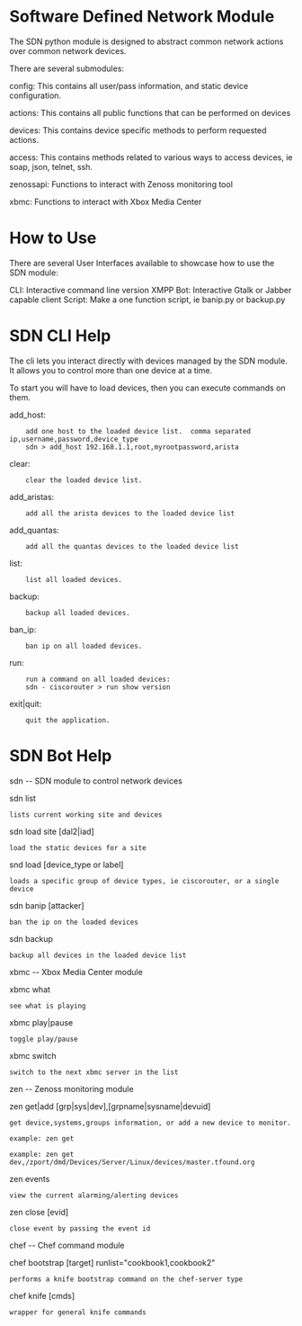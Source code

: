 Software Defined Network Module
===============================

The SDN python module is designed to abstract common network actions over common network devices.

There are several submodules:

config:
    This contains all user/pass information, and static device configuration.

actions:
    This contains all public functions that can be performed on devices

devices:
    This contains device specific methods to perform requested actions.

access:
    This contains methods related to various ways to access devices, ie soap, json, telnet, ssh.

zenossapi:
    Functions to interact with Zenoss monitoring tool

xbmc:
    Functions to interact with Xbox Media Center


How to Use
===========

There are several User Interfaces available to showcase how to use the SDN module:

CLI:
    Interactive command line version
XMPP Bot:
    Interactive Gtalk or Jabber capable client
Script:
    Make a one function script, ie banip.py or backup.py


SDN CLI Help
=============

The cli lets you interact directly with devices managed by the SDN module. It allows you to control more than one device at a time.

To start you will have to load devices, then you can execute commands on them.

add_host:

        add one host to the loaded device list.  comma separated ip,username,password,device_type
        sdn > add_host 192.168.1.1,root,myrootpassword,arista

clear:
        
        clear the loaded device list.

add_aristas:
    
        add all the arista devices to the loaded device list

add_quantas:
    
        add all the quantas devices to the loaded device list

list:

        list all loaded devices.

backup:

        backup all loaded devices.

ban_ip:
        
        ban ip on all loaded devices.

run:

        run a command on all loaded devices:
        sdn - ciscorouter > run show version

exit|quit:

        quit the application.

SDN Bot Help
=============

sdn -- SDN module to control network devices

sdn list

    lists current working site and devices

sdn load site [dal2|iad]

    load the static devices for a site

snd load [device_type or label]

    loads a specific group of device types, ie ciscorouter, or a single device

sdn banip [attacker]

    ban the ip on the loaded devices

sdn backup

    backup all devices in the loaded device list


xbmc -- Xbox Media Center module

xbmc what

    see what is playing

xbmc play|pause

    toggle play/pause

xbmc switch
    
    switch to the next xbmc server in the list


zen -- Zenoss monitoring module

zen get|add [grp|sys|dev],[grpname|sysname|devuid]

    get device,systems,groups information, or add a new device to monitor.

    example: zen get

    example: zen get dev,/zport/dmd/Devices/Server/Linux/devices/master.tfound.org

zen events

    view the current alarming/alerting devices

zen close [evid]

    close event by passing the event id


chef -- Chef command module

chef bootstrap [target] runlist="cookbook1,cookbook2"

    performs a knife bootstrap command on the chef-server type

chef knife [cmds]

    wrapper for general knife commands
                                                  
